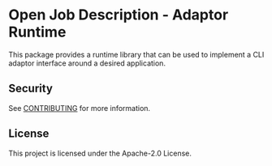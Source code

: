 # Open Job Description - Adaptor Runtime

This package provides a runtime library that can be used to implement a CLI adaptor interface around
a desired application.

## Security

See [CONTRIBUTING](CONTRIBUTING.md#security-issue-notifications) for more information.

## License

This project is licensed under the Apache-2.0 License.
